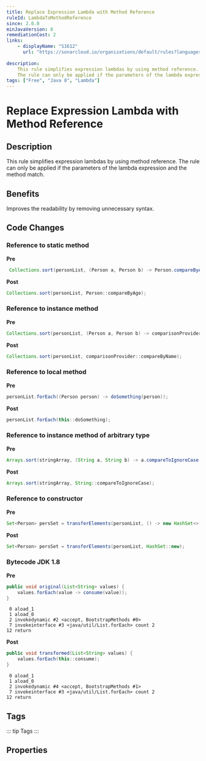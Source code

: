 ```yaml
---
title: Replace Expression Lambda with Method Reference
ruleId: LambdaToMethodReference
since: 2.0.0
minJavaVersion: 8
remediationCost: 2
links:
    - displayName: "S1612"
      url: "https://sonarcloud.io/organizations/default/rules?languages=java&open=java%3AS1612&q=S1612"
    
description:
    This rule simplifies expression lambdas by using method reference.
    The rule can only be applied if the parameters of the lambda expression and the method match.
tags: ["Free", "Java 8", "Lambda"]
---
```


# Replace Expression Lambda with Method Reference

## Description

This rule simplifies expression lambdas by using method reference.
The rule can only be applied if the parameters of the lambda expression and the method match.

## Benefits

Improves the readability by removing unnecessary syntax.


## Code Changes

### Reference to static method

__Pre__
```java
 Collections.sort(personList, (Person a, Person b) -> Person.compareByAge(a, b));
```

__Post__
```java
Collections.sort(personList, Person::compareByAge);
```

### Reference to instance method

__Pre__
```java
Collections.sort(personList, (Person a, Person b) -> comparisonProvider.compareByName(a, b));
```

__Post__
```java
Collections.sort(personList, comparisonProvider::compareByName);
```

### Reference to local method

__Pre__
```java
personList.forEach((Person person) -> doSomething(person));
```

__Post__
```java
personList.forEach(this::doSomething);
```

### Reference to instance method of arbitrary type

__Pre__
```java
Arrays.sort(stringArray, (String a, String b) -> a.compareToIgnoreCase(b));
```

__Post__
```java
Arrays.sort(stringArray, String::compareToIgnoreCase);
```

### Reference to constructor

__Pre__
```java
Set<Person> persSet = transferElements(personList, () -> new HashSet<>());
```

__Post__
```java
Set<Person> persSet = transferElements(personList, HashSet::new);
```

### Bytecode JDK 1.8 

__Pre__
```java
public void original(List<String> values) {
    values.forEach(value -> consume(value));
}
```

```
 0 aload_1
 1 aload_0
 2 invokedynamic #2 <accept, BootstrapMethods #0>
 7 invokeinterface #3 <java/util/List.forEach> count 2
12 return
```

__Post__
```java
public void transformed(List<String> values) {
    values.forEach(this::consume);
}
```

```
 0 aload_1
 1 aload_0
 2 invokedynamic #4 <accept, BootstrapMethods #1>
 7 invokeinterface #3 <java/util/List.forEach> count 2
12 return
```

<VersionNotice />


## Tags

::: tip Tags
<TagLinks />
:::

## Properties

<RuleProperties />
